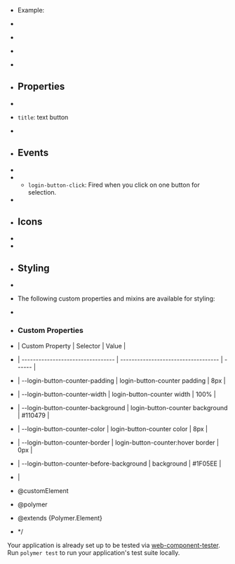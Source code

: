 * Example:
*
* ```html
* <login-button title="login in"></login-button>
* ```
* ## Properties
*
*  `title`: text button
*
* ## Events
*
* - `login-button-click`: Fired when you click on one button for selection.
*
* ## Icons
*
*
* ## Styling
*
* The following custom properties and mixins are available for styling:
*
* ### Custom Properties
* | Custom Property                   |  Selector                           | Value   |
* | --------------------------------- | ----------------------------------- | ------  | 
* | --login-button-counter-padding    | login-button-counter padding        | 8px     |
* | --login-button-counter-width      | login-button-counter width          | 100%    |
* | --login-button-counter-background | login-button-counter background     | #110479 |
* | --login-button-counter-color      | login-button-counter color          | 8px     |
* | --login-button-counter-border     | login-button-counter:hover border   | 0px     |
* | --login-button-counter-before-background | background                   | #1F05EE |
* | 


* @customElement
* @polymer
* @extends {Polymer.Element}
* */

Your application is already set up to be tested via [web-component-tester](https://github.com/Polymer/web-component-tester). Run `polymer test` to run your application's test suite locally.